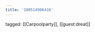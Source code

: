 ```yaml
---
title: '180514906416'
---
```

tagged: [[Carpoolparty]], [[guest:dreat]]
<iframe frameborder="0" height="1" id="ga_target" scrolling="no" style="background-color:transparent; overflow:hidden; position:absolute; top:0; left:0; z-index:9999;" width="1"></iframe>